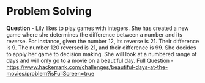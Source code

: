 # Problem Solving
**Question** - Lily likes to play games with integers. She has created a new game where she determines the difference between a number and its reverse. For instance, given the number 12, its reverse is 21. Their difference is 9. The number 120 reversed is 21, and their difference is 99.
She decides to apply her game to decision making. She will look at a numbered range of days and will only go to a movie on a beautiful day.
Full Question - https://www.hackerrank.com/challenges/beautiful-days-at-the-movies/problem?isFullScreen=true
